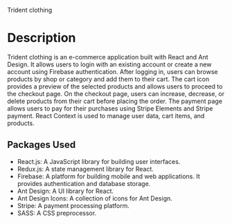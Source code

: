  Trident clothing

# Description

Trident clothing is an e-commerce application built with React and Ant Design. It allows users to login with an existing account or create a new account using Firebase authentication. After logging in, users can browse products by shop or category and add them to their cart. The cart icon provides a preview of the selected products and allows users to proceed to the checkout page. On the checkout page, users can increase, decrease, or delete products from their cart before placing the order. The payment page allows users to pay for their purchases using Stripe Elements and Stripe payment. React Context is used to manage user data, cart items, and products.

## Packages Used

* React.js: A JavaScript library for building user interfaces.
* Redux.js: A state management library for React.
* Firebase: A platform for building mobile and web applications. It provides authentication and database storage.
* Ant Design: A UI library for React.
* Ant Design Icons: A collection of icons for Ant Design.
* Stripe: A payment processing platform.
* SASS: A CSS preprocessor.
